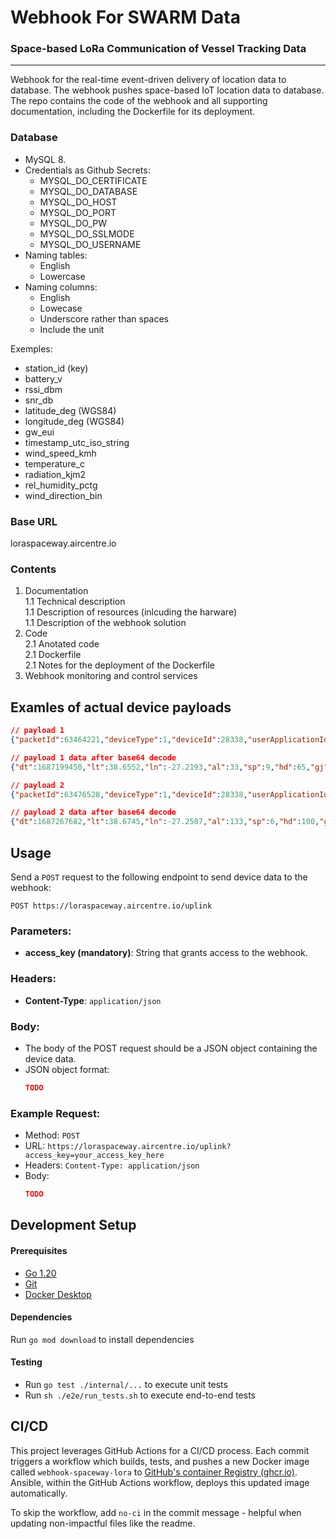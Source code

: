# Webhook For SWARM Data
### Space-based LoRa Communication of Vessel Tracking Data

---

Webhook for the real-time event-driven delivery of location data to database. The webhook pushes space-based IoT location data to database.   
The repo contains the code of the webhook and all supporting documentation, including the Dockerfile for its deployment.

### Database  
+ MySQL 8.
+ Credentials as Github Secrets:
  + MYSQL_DO_CERTIFICATE
  + MYSQL_DO_DATABASE
  + MYSQL_DO_HOST
  + MYSQL_DO_PORT
  + MYSQL_DO_PW
  + MYSQL_DO_SSLMODE
  + MYSQL_DO_USERNAME
+ Naming tables:
  + English
  + Lowercase
+ Naming columns:
  + English
  + Lowecase
  + Underscore rather than spaces
  + Include the unit

Exemples:
+ station_id           (key)
+ battery_v
+ rssi_dbm
+ snr_db
+ latitude_deg         (WGS84)
+ longitude_deg        (WGS84)
+ gw_eui
+ timestamp_utc_iso_string 
+ wind_speed_kmh
+ temperature_c
+ radiation_kjm2
+ rel_humidity_pctg
+ wind_direction_bin

### Base URL
loraspaceway.aircentre.io

### Contents  
1. Documentation  
 1.1 Technical description  
 1.1 Description of resources (inlcuding the harware)  
 1.1 Description of the webhook solution  
2. Code  
2.1 Anotated code  
2.1 Dockerfile  
2.1 Notes for the deployment of the Dockerfile  
3. Webhook monitoring and control services  

## Examles of actual device payloads
```json
// payload 1
{"packetId":63464221,"deviceType":1,"deviceId":28338,"userApplicationId":65002,"organizationId":66429,"data":"eyJkdCI6MTY4NzE5OTQ1MCwibHQiOjM4LjY1NTIsImxuIjotMjcuMjE5MywiYWwiOjMzLCJzcCI6OSwiaGQiOjY1LCJnaiI6ODksImdzIjoxLCJidiI6MzkyMCwidHAiOjI2LCJycyI6LTgyLCJ0ciI6LTExNSwidHMiOi0yLCJ0ZCI6MTY4NzE5NjUwOSwiaHAiOjEyNjYsInZwIjoxMDAsInRmIjoyMDU0NDB9","len":174,"status":0,"hiveRxTime":"2023-06-20T11:33:56"}

// payload 1 data after base64 decode
{"dt":1687199450,"lt":38.6552,"ln":-27.2193,"al":33,"sp":9,"hd":65,"gj":89,"gs":1,"bv":3920,"tp":26,"rs":-82,"tr":-115,"ts":-2,"td":1687196509,"hp":1266,"vp":100,"tf":205440}

// payload 2
{"packetId":63476528,"deviceType":1,"deviceId":28338,"userApplicationId":65002,"organizationId":66429,"data":"eyJkdCI6MTY4NzI2NzY4MiwibHQiOjM4LjY3NDUsImxuIjotMjcuMjUwNywiYWwiOjEzMywic3AiOjYsImhkIjoxMDAsImdqIjo4NSwiZ3MiOjEsImJ2IjozODk4LCJ0cCI6MzMsInJzIjotMTExLCJ0ciI6LTExNSwidHMiOi02LCJ0ZCI6MTY4NzI2NzY3MywiaHAiOjEzMiwidnAiOjIzNCwidGYiOjIxMTYwfQ==","len":175,"status":0,"hiveRxTime":"2023-06-20T13:31:26"}

// payload 2 data after base64 decode
{"dt":1687267682,"lt":38.6745,"ln":-27.2507,"al":133,"sp":6,"hd":100,"gj":85,"gs":1,"bv":3898,"tp":33,"rs":-111,"tr":-115,"ts":-6,"td":1687267673,"hp":132,"vp":234,"tf":21160}
```


## Usage

Send a `POST` request to the following endpoint to send device data to the webhook:
```
POST https://loraspaceway.aircentre.io/uplink
```

### Parameters:

- **access_key (mandatory)**: String that grants access to the webhook.

### Headers:

- **Content-Type**: `application/json`

### Body:

- The body of the POST request should be a JSON object containing the device data.
- JSON object format:
  ```json
  TODO
  ```


### Example Request:
+ Method: `POST`
+ URL: `https://loraspaceway.aircentre.io/uplink?access_key=your_access_key_here`
+ Headers: `Content-Type: application/json`
+ Body:
  ```json
  TODO
  ```



## Development Setup

#### Prerequisites
- [Go 1.20](https://golang.org/dl/)
- [Git](https://git-scm.com/downloads)
- [Docker Desktop](https://www.docker.com/products/docker-desktop)

#### Dependencies
Run `go mod download` to install dependencies

#### Testing
- Run `go test ./internal/...` to execute unit tests
- Run `sh ./e2e/run_tests.sh` to execute end-to-end tests


## CI/CD
This project leverages GitHub Actions for a CI/CD process. Each commit triggers a workflow which builds, tests, and pushes a new Docker image called `webhook-spaceway-lora` to [GitHub's container Registry (ghcr.io)](https://github.com/AIRCentre/webhook-spaceway-lora/pkgs/container/webhook-spaceway-lora). Ansible, within the GitHub Actions workflow, deploys this updated image automatically.

To skip the workflow, add `no-ci` in the commit message - helpful when updating non-impactful files like the readme.
